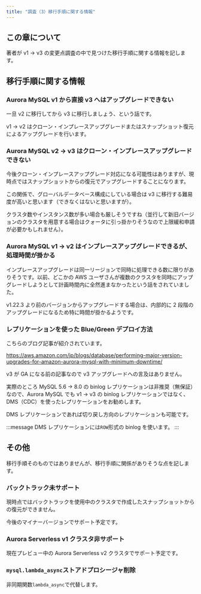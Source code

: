 ```yaml
---
title: "調査（3）移行手順に関する情報"
---
```

## この章について

著者が v1 → v3 の変更点調査の中で見つけた移行手順に関する情報を記します。

## 移行手順に関する情報

### Aurora MySQL v1 から直接 v3 へはアップグレードできない

一旦 v2 に移行してから v3 に移行しましょう、という話です。

v1 → v2 はクローン・インプレースアップグレードまたはスナップショット復元によるアップグレードを行います。

### Aurora MySQL v2 → v3 はクローン・インプレースアップグレードできない

今後クローン・インプレースアップグレード対応になる可能性はありますが、現時点ではスナップショットからの復元でアップグレードすることになります。

この関係で、グローバルデータベース構成にしている場合は v3 に移行する難易度が高いと思います（できなくはないと思いますが）。

クラスタ数やインスタンス数が多い場合も厳しそうですね（並行して新旧バージョンのクラスタを用意する場合はクォータに引っ掛かりそうなので上限緩和申請が必要かもしれません）。

### Aurora MySQL v1 → v2 はインプレースアップグレードできるが、処理時間が掛かる

インプレースアップグレードは同一リージョンで同時に処理できる数に限りがありそうです。以前、どこかの AWS ユーザさんが複数のクラスタを同時にアップグレードしようとして計画時間内に全然進まなかったという話をされていました。

v1.22.3 より前のバージョンからアップグレードする場合は、内部的に 2 段階のアップグレードになるため特に時間が掛かるようです。

### レプリケーションを使った Blue/Green デプロイ方法

こちらのブログ記事が紹介されています。

https://aws.amazon.com/jp/blogs/database/performing-major-version-upgrades-for-amazon-aurora-mysql-with-minimum-downtime/

v3 が GA になる前の記事なので v3 アップグレードへの言及はありません。

実際のところ MySQL 5.6 → 8.0 の binlog レプリケーションは非推奨（無保証）なので、Aurora MySQL でも v1 → v3 の binlog レプリケーションではなく、DMS（CDC）を使ったレプリケーションをお勧めします。

DMS レプリケーションであれば切り戻し方向のレプリケーションも可能です。

:::message
DMS レプリケーションには`ROW`形式の binlog を使います。
:::

## その他

移行手順そのものではありませんが、移行手順に関係がありそうな点を記します。

### バックトラック未サポート

現時点ではバックトラックを使用中のクラスタで作成したスナップショットからの復元ができません。

今後のマイナーバージョンでサポート予定です。

### Aurora Serverless v1 クラスタ非サポート

現在プレビュー中の Aurora Serverless v2 クラスタでサポート予定です。

### `mysql.lambda_async`ストアドプロシージャ削除

非同期関数`lambda_async`で代替します。
